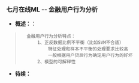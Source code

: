 ### 七月在线ML -- 金融用户行为分析
- **概述：**：
>       金融用户行为分析特点：
>           1、正反数据比例不平衡（比如SVM不合适）
>               特征处理和样本不平衡的处理要求比较高
>               一般根据用户贷后行为确定用户行为的好坏
>           2、模型的可解释性
>
>
>
>
>
>
>
>
>
>
>
>
>
>
>
>
>
>
>
>
>
>
>
>
>
>
>
>
>
>
>
>
>
>

- **待续：**
>
>
>
>
>
>
>
>
>
>
>
>
>
